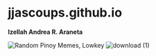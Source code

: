 # jjascoups.github.io
**Izellah Andrea R. Araneta**

![Random Pinoy Memes, Lowkey](https://user-images.githubusercontent.com/122416220/212907276-ca24f643-ae3d-4441-8387-017d19bce4d0.jpg)
![download (1)](https://user-images.githubusercontent.com/122416220/212907309-59bc3a1f-ff6f-4a54-9183-36108110ee92.jpg)

